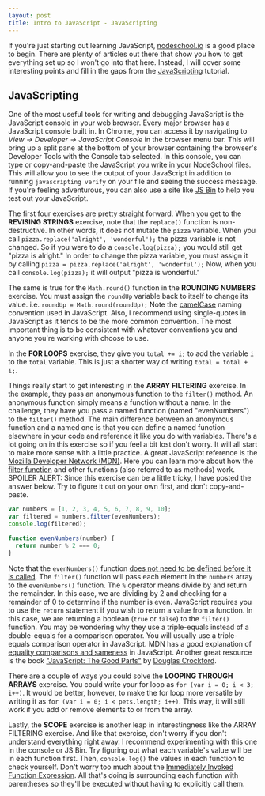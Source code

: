 ```yaml
---
layout: post
title: Intro to JavaScript - JavaScripting
---
```


If you're just starting out learning JavaScript,
[nodeschool.io](http://nodeschool.io/) is a good place to begin. There are
plenty of articles out there that show you how to get everything set up so I
won't go into that here. Instead, I will cover some interesting points and fill
in the gaps from the
[JavaScripting](https://github.com/sethvincent/javascripting) tutorial.

## JavaScripting
One of the most useful tools for writing and debugging JavaScript is the
JavaScript console in your web browser. Every major browser has a JavaScript
console built in. In Chrome, you can access it by navigating to *View ->
Developer -> JavaScript Console* in the browser menu bar. This will bring up a
split pane at the bottom of your browser containing the browser's Developer
Tools with the Console tab selected. In this console, you can type or
copy-and-paste the JavaScript you write in your NodeSchool files. This will
allow you to see the output of your JavaScript in addition to running
`javascripting verify` on your file and seeing the success message. If you're
feeling adventurous, you can also use a site like [JS
Bin](http://jsbin.com/?js,console,output) to help you test out your JavaScript.

The first four exercises are pretty straight forward. When you get to the
**REVISING STRINGS** exercise, note that the `replace()` function is
non-destructive. In other words, it does not mutate the `pizza` variable. When
you call `pizza.replace('alright', 'wonderful');` the pizza variable is not
changed. So if you were to do a `console.log(pizza);` you would still get "pizza
is alright." In order to change the pizza variable, you must assign it by
calling `pizza = pizza.replace('alright', 'wonderful');` Now, when you call
`console.log(pizza);` it will output "pizza is wonderful."

The same is true for the `Math.round()` function in the **ROUNDING NUMBERS**
exercise. You must assign the `roundUp` variable back to itself to change its
value. i.e. `roundUp = Math.round(roundUp);` Note the
[camelCase](https://en.wikipedia.org/wiki/CamelCase) naming convention used in
JavaScript. Also, I recommend using single-quotes in JavaScript as it tends to
be the more common convention. The most important thing is to be consistent with
whatever conventions you and anyone you're working with choose to use.

In the **FOR LOOPS** exercise, they give you `total += i;` to add the variable
`i` to the `total` variable. This is just a shorter way of writing `total =
total + i;`.

Things really start to get interesting in the **ARRAY FILTERING** exercise. In
the example, they pass an anonymous function to the `filter()` method. An
anonymous function simply means a function without a name. In the challenge,
they have you pass a named function (named "evenNumbers") to the `filter()`
method. The main difference between an anonymous function and a named one is
that you can define a named function elsewhere in your code and reference it
like you do with variables. There's a lot going on in this exercise so if you
feel a bit lost don't worry. It will all start to make more sense with a little
practice. A great JavaScript reference is the [Mozilla Developer Network
(MDN)](https://developer.mozilla.org/). Here you can learn more about how the
[filter
function](https://developer.mozilla.org/en-US/docs/Web/JavaScript/Reference/Global_Objects/Array/filter)
and other functions (also referred to as methods) work. SPOILER ALERT: Since
this exercise can be a little tricky, I have posted the answer below. Try to
figure it out on your own first, and don't copy-and-paste.

```javascript
var numbers = [1, 2, 3, 4, 5, 6, 7, 8, 9, 10];
var filtered = numbers.filter(evenNumbers);
console.log(filtered);

function evenNumbers(number) {
  return number % 2 === 0;
}
```

Note that the `evenNumbers()` function [does not need to be defined before it is
called](https://javascriptweblog.wordpress.com/2010/07/06/function-declarations-vs-function-expressions/).
The `filter()` function will pass each element in the `numbers` array to the
`evenNumbers()` function. The `%` operator means divide by and return the
remainder. In this case, we are dividing by 2 and checking for a remainder of 0
to determine if the number is even. JavaScript requires you to use the `return`
statement if you wish to return a value from a function. In this case, we are
returning a boolean (`true` or `false`) to the `filter()` function. You may be
wondering why they use a triple-equals instead of a double-equals for a
comparison operator.  You will usually use a triple-equals comparison operator
in JavaScript. MDN has a good explanation of [equality comparisons and
sameness](https://developer.mozilla.org/en-US/docs/Web/JavaScript/Equality_comparisons_and_sameness)
in JavaScript. Another great resource is the book ["JavaScript: The Good
Parts"](http://www.amazon.com/JavaScript-Good-Parts-ebook/dp/B0026OR2ZY/) by
[Douglas Crockford](http://javascript.crockford.com/).

There are a couple of ways you could solve the **LOOPING THROUGH ARRAYS**
exercise. You could write your for loop as `for (var i = 0; i < 3; i++)`. It
would be better, however, to make the for loop more versatile by writing it as
`for (var i = 0; i < pets.length; i++)`. This way, it will still work if you add
or remove elements to or from the array.

Lastly, the **SCOPE** exercise is another leap in interestingness like the ARRAY
FILTERING exercise. And like that exercise, don't worry if you don't understand
everything right away. I recommend experimenting with this one in the console or
JS Bin. Try figuring out what each variable's value will be in each function
first. Then, `console.log()` the values in each function to check yourself.
Don't worry too much about the [Immediately Invoked Function
Expression](http://benalman.com/news/2010/11/immediately-invoked-function-expression/).
All that's doing is surrounding each function with parentheses so they'll be
executed without having to explicitly call them.
